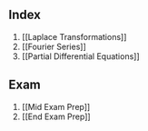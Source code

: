 ## Index
1. [[Laplace Transformations]]
2. [[Fourier Series]]
3. [[Partial Differential Equations]]

## Exam
1. [[Mid Exam Prep]]
2. [[End Exam Prep]]